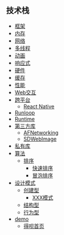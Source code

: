 
## 技术栈
- [框架]()
- [内存]()
- [网络]()
- [多线程]()
- [动画]()
- [响应式]()
- [硬件]()
- [缓存]()
- [性能]()
- [Web交互]()
- [跨平台]()
	- [React Native]()
- [Runloop]()
- [Runtime]()
- [第三方库]()
  - [AFNetworking]()
  - [SDWebImage]()
- [私有库]()
- [算法]()
	- [排序]()
		- [快速排序]()
		- [冒泡排序]()
- [设计模式]()
 	- [创建型]()
	 	- [XXX模式]()
 	- [结构型]()
 	- [行为型]()
- [demo]()
 	- [得呗首页](https://github.com/Iyongjie/DebeiHome)